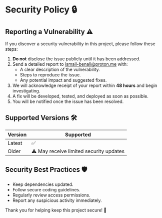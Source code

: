# Security Policy 🔒

## Reporting a Vulnerability ⚠️

If you discover a security vulnerability in this project, please follow these steps:

1. **Do not** disclose the issue publicly until it has been addressed.
2. Send a detailed report to ismail-benali@proton.me with:
   - A clear description of the vulnerability.
   - Steps to reproduce the issue.
   - Any potential impact and suggested fixes.
3. We will acknowledge receipt of your report within **48 hours** and begin investigating.
4. A fix will be developed, tested, and deployed as soon as possible.
5. You will be notified once the issue has been resolved.

## Supported Versions 🛠️
| Version | Supported  |
|---------|-----------|
| Latest  | ✅        |
| Older   | ⚠️ May receive limited security updates |

## Security Best Practices 🛡️
- Keep dependencies updated.
- Follow secure coding guidelines.
- Regularly review access permissions.
- Report any suspicious activity immediately.

Thank you for helping keep this project secure! 🚀
